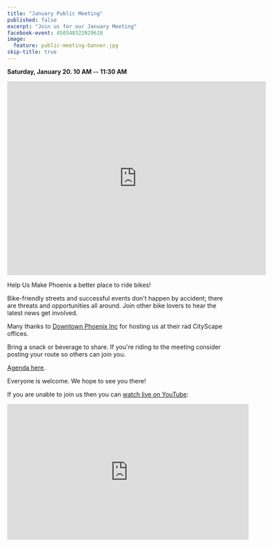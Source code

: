 ```yaml
---
title: "January Public Meeting"
published: false
excerpt: "Join us for our January Meeting"
facebook-event: 450348322029618
image:
  feature: public-meeting-banner.jpg
skip-title: true
---
```


**Saturday, January 20. 10 AM -- 11:30 AM**

<iframe src="https://www.google.com/maps/embed?pb=!1m14!1m8!1m3!1d13316.204567160927!2d-112.0736025!3d33.4479741!3m2!1i1024!2i768!4f13.1!3m3!1m2!1s0x0%3A0x1aa363d3395991dc!2sDowntown+Phoenix+Inc!5e0!3m2!1sen!2sus!4v1472699206206" width="600" height="450" frameborder="0" style="border:0" allowfullscreen></iframe>

Help Us Make Phoenix a better place to ride bikes!

Bike-friendly streets and successful events don't happen by accident; there are threats and opportunities all around. Join other bike lovers to hear the latest news get involved.

Many thanks to [Downtown Phoenix Inc](http://dtphx.org/) for hosting us at their rad CityScape offices.

Bring a snack or beverage to share. If you're riding to the meeting consider posting your route so others can join you.

[Agenda here](https://docs.google.com/document/d/1QLAaIyAuOduBT69yj9SY7zfaCVnwoJ369YcrdWY_ZeA/edit?usp=sharing).

Everyone is welcome. We hope to see you there!

If you are unable to join us then you can [watch live on YouTube](https://youtu.be/Vr5pOfljZLA):
<iframe width="560" height="315" src="https://www.youtube.com/embed/Vr5pOfljZLA" frameborder="0" allow="autoplay; encrypted-media" allowfullscreen></iframe>
